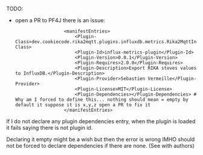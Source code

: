 TODO:
* open a PR to PF4J there is an issue:

                        <manifestEntries>
                            <Plugin-Class>dev.cookiecode.rika2mqtt.plugins.influxdb.metrics.Rika2MqttInfluxMetricsPlugin</Plugin-Class>
                            <Plugin-Id>influx-metrics-plugin</Plugin-Id>
                            <Plugin-Version>0.0.1</Plugin-Version>
                            <Plugin-Requires>2.0.0</Plugin-Requires>
                            <Plugin-Description>Export RIKA stoves values to InfluxDB.</Plugin-Description>
                            <Plugin-Provider>Sebastien Vermeille</Plugin-Provider>
                            <Plugin-License>MIT</Plugin-License>
                            <Plugin-Dependencies></Plugin-Dependencies> # Why am I forced to define this... nothing should mean = empty by default it suppose it is x,y,z open a PR to fix it
                        </manifestEntries>

If I do not declare any plugin dependencies entry, when the plugin is loaded it fails saying there is not plugin id.

Declaring it empty might be a wish but then the error is wrong
IMHO should not be forced to declare dependencies if there are none. (See with authors)
